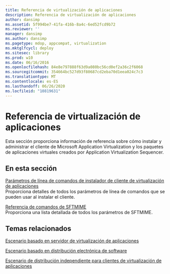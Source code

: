 ```yaml
---
title: Referencia de virtualización de aplicaciones
description: Referencia de virtualización de aplicaciones
author: dansimp
ms.assetid: 5f994be7-41fa-416b-8a4c-6ed52fcd9b72
ms.reviewer: ''
manager: dansimp
ms.author: dansimp
ms.pagetype: mdop, appcompat, virtualization
ms.mktglfcycl: deploy
ms.sitesec: library
ms.prod: w10
ms.date: 06/16/2016
ms.openlocfilehash: 84e8e797888f63d9a080bc56cd0ef2a36c2f6068
ms.sourcegitcommit: 354664bc527d93f80687cd2eba70d1eea024c7c3
ms.translationtype: MT
ms.contentlocale: es-ES
ms.lasthandoff: 06/26/2020
ms.locfileid: "10819631"
---
```

# Referencia de virtualización de aplicaciones


Esta sección proporciona información de referencia sobre cómo instalar y administrar el cliente de Microsoft Application Virtualization y los paquetes de aplicaciones virtuales creados por Application Virtualization Sequencer.

## En esta sección


<a href="" id="application-virtualization-client-installer-command-line-parameters"></a>[Parámetros de línea de comandos de instalador de cliente de virtualización de aplicaciones](application-virtualization-client-installer-command-line-parameters.md)  
Proporciona detalles de todos los parámetros de línea de comandos que se pueden usar al instalar el cliente.

<a href="" id="sftmime--command-reference"></a>[Referencia de comandos de SFTMIME](sftmime--command-reference.md)  
Proporciona una lista detallada de todos los parámetros de SFTMIME.

## Temas relacionados


[Escenario basado en servidor de virtualización de aplicaciones](application-virtualization-server-based-scenario.md)

[Escenario basado en distribución electrónica de software](electronic-software-distribution-based-scenario.md)

[Escenario de distribución independiente para clientes de virtualización de aplicaciones](stand-alone-delivery-scenario-for-application-virtualization-clients.md)

 

 





